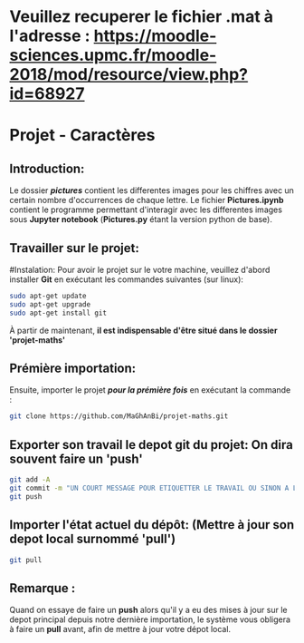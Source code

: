 # Veuillez recuperer le fichier .mat à l'adresse : https://moodle-sciences.upmc.fr/moodle-2018/mod/resource/view.php?id=68927

# Projet - Caractères

## Introduction:
Le dossier ***pictures*** contient les differentes images pour les chiffres avec un certain nombre d'occurrences de chaque lettre. 
Le fichier **Pictures.ipynb** contient le programme permettant d'interagir avec les differentes images sous **Jupyter notebook** (**Pictures.py** étant la version python de base).

## Travailler sur le projet:

#Instalation:
Pour avoir le projet sur le votre machine, veuillez d'abord installer **Git** en exécutant les commandes suivantes (sur linux):
```bash
sudo apt-get update
sudo apt-get upgrade
sudo apt-get install git
```
À partir de maintenant, **il est indispensable d'être situé dans le dossier 'projet-maths'**

## Prémière importation:
Ensuite, importer le projet ***pour la prémière fois*** en exécutant la commande : 
```bash
git clone https://github.com/MaGhAnBi/projet-maths.git
```
## Exporter son travail le depot git du projet: On dira souvent faire un 'push'

```bash
git add -A
git commit -m "UN COURT MESSAGE POUR ETIQUETTER LE TRAVAIL OU SINON A LAISSER VIDE"
git push
```

## Importer l'état actuel du dépôt: (Mettre à jour son depot local surnommé 'pull')

```bash
git pull
```

## Remarque :

Quand on essaye de faire un **push** alors qu'il y a eu des mises à jour sur le depot principal depuis notre dernière importation, le système vous obligera à faire un **pull** avant, afin de mettre à jour votre dépot local. 
